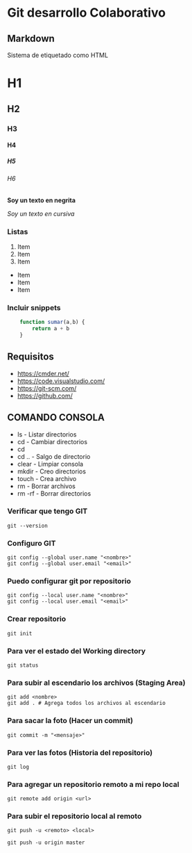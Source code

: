 # Git desarrollo Colaborativo

## Markdown
Sistema de etiquetado como HTML

# H1
## H2
### H3
#### H4
##### H5
###### H6

**Soy un texto en negrita**

*Soy un texto en cursiva*

### Listas 

1. Item
2. Item
3. Item

* Item
* Item
* Item

### Incluir snippets

```js
    function sumar(a,b) {
        return a + b
    }
```

## Requisitos

* https://cmder.net/
* https://code.visualstudio.com/
* https://git-scm.com/
* https://github.com/

## COMANDO CONSOLA

* ls - Listar directorios
* cd - Cambiar directorios
* cd <directorio>
* cd .. - Salgo de directorio
* clear - Limpiar consola
* mkdir - Creo directorios
* touch - Crea archivo
* rm - Borrar archivos
* rm -rf - Borrar directorios

### Verificar que tengo GIT

    git --version

### Configuro GIT

    git config --global user.name "<nombre>"
    git config --global user.email "<email>"

### Puedo configurar git por repositorio

    git config --local user.name "<nombre>"
    git config --local user.email "<email>"

### Crear repositorio 

    git init

### Para ver el estado del Working directory

    git status

### Para subir al escendario los archivos (Staging Area)

    git add <nombre>
    git add . # Agrega todos los archivos al escendario

### Para sacar la foto (Hacer un commit)

    git commit -m "<mensaje>"

### Para ver las fotos (Historia del repositorio)

    git log

### Para agregar un repositorio remoto a mi repo local

    git remote add origin <url>

### Para subir el repositorio local al remoto

    git push -u <remoto> <local>
    
    git push -u origin master

